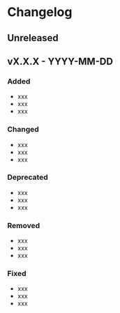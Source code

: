 # Changelog

## Unreleased

## vX.X.X - YYYY-MM-DD

### Added

- xxx
- xxx
- xxx

### Changed

- xxx
- xxx
- xxx

### Deprecated

- xxx
- xxx
- xxx

### Removed

- xxx
- xxx
- xxx

### Fixed

- xxx
- xxx
- xxx

